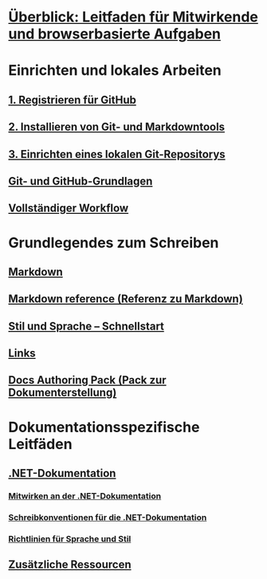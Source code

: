 # [Überblick: Leitfaden für Mitwirkende und browserbasierte Aufgaben](index.md)
# Einrichten und lokales Arbeiten
## [1. Registrieren für GitHub](get-started-setup-github.md)
## [2. Installieren von Git- und Markdowntools](get-started-setup-tools.md)
## [3. Einrichten eines lokalen Git-Repositorys](get-started-setup-local.md)
## [Git- und GitHub-Grundlagen](git-github-fundamentals.md)
## [Vollständiger Workflow](how-to-write-workflows-major.md)
# Grundlegendes zum Schreiben
## [Markdown](how-to-write-use-markdown.md)
## [Markdown reference (Referenz zu Markdown)](markdown-reference.md)
## [Stil und Sprache – Schnellstart](style-quick-start.md)
## [Links](how-to-write-links.md)
## [Docs Authoring Pack (Pack zur Dokumenterstellung)](how-to-write-docs-auth-pack.md)
# Dokumentationsspezifische Leitfäden
## [.NET-Dokumentation](dotnet-contribute.md)
### [Mitwirken an der .NET-Dokumentation](dotnet-contribute-process.md)
### [Schreibkonventionen für die .NET-Dokumentation](dotnet-style-guide.md)
### [Richtlinien für Sprache und Stil](dotnet-voice-tone.md)

<!--
## Creating new content

   <!--
     This page introduces the process to work locally on
     your own machine, following github flow.

     Content will be taken from the last two sections of
     how-to-contribute.md (writing new samples, and creating new content)
     and the how-to-write-workflows-major.md)
### Setup and clone source

   <!--
      This page will guide folks through the setup process
      through cloning the repo.

      It will have condensed versions of get-started-setup-github,
      get-started-setup-tools, and get-started-setup-local.
      
### Git and GitHub essentials

   <!--
      Explain the basics of Git and GitHub, and the GitHub flow
      process.

      Much, or all of this will be from full-workflow, and git-github-fundamentals

      The full list of repos probably doesn't belong here.
### Contribute new topics
   <!--
     Primarily new content, but will include the content from the
     how-to-write-use-markdown, style-quick-start and how-to-write-links

     Process content will also be taken from how-to-contribute.
#### Content types
#### Markdown resources
#### Tone, voice, and style

### Contribute new samples

   <!--
     Primarily new content, with some taken from how-to-contribute.

     This will also point to repo-specific guidance for samples.

     We have an important decision to make here: This contributing guide
     can contain the union of all code style rules for all different languages
     and frameworks, or it can contain the intersection (code samples must
     compile and run).

     I'm in favor of the former: Everyone writing Python should follow the Python
     guidance; everyone writing C# should follow the C# rules. Those should be
     consistent regardless of project team.

## List of documentation repositories -->

   <!--
     This will take the list of repos from git-github-fundamentals
     for the public repositories.

     Open question: How to keep this up to date?
   -->
## [Zusätzliche Ressourcen](additional-resources.md)
